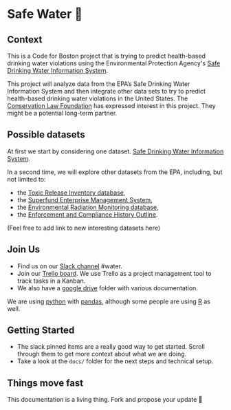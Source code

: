 # Safe Water 🚰

## Context

This is a Code for Boston project that is trying to predict
health-based drinking water violations using the
Environmental Protection Agency's
[Safe Drinking Water Information System](https://www.epa.gov/enviro/sdwis-model).


This project will analyze data from the EPA’s Safe Drinking Water Information System
and then integrate other data sets to try to predict health-based drinking water
violations in the United States.
The [Conservation Law Foundation](https://www.clf.org/) has expressed interest in this project.
They might be a potential long-term partner. 

## Possible datasets

At first we start by considering one dataset.
[Safe Drinking Water Information System](https://www.epa.gov/enviro/sdwis-model).


In a second time, we will explore other datasets from the EPA,
including, but not limited to:

* the [Toxic Release Inventory database](https://www.epa.gov/enviro/tri-search),
* the [Superfund Enterprise Management System](https://www.epa.gov/enviro/sems-search),
* the [Environmental Radiation Monitoring database](https://www.epa.gov/radnet),
* the [Enforcement and Compliance History Outline](https://echo.epa.gov/). 

(Feel free to add link to new interesting datasets here)

## Join Us

- Find us on our [Slack channel](https://cfb-public.slack.com) #water.
- Join our [Trello board](https://trello.com/b/qP7oYyWn/safe-water). We use Trello as a project management tool to track tasks in a Kanban.
- We also have a [google drive](https://drive.google.com/drive/folders/1FbQE9_NP664lkz4d-Xu4omijLl-HNklz) folder with various documentation.

We are using [python](http://python.org) with [pandas](https://pandas.pydata.org/),
although some people are using [R](https://www.r-project.org/) as well.

## Getting Started
- The slack pinned items are a really good way to get started. Scroll through them to get more context about what we are doing. 
- Take a look at the ``docs/`` folder for the next steps and technical setup.

## Things move fast

This documentation is a living thing. Fork and propose your update 🙏
  